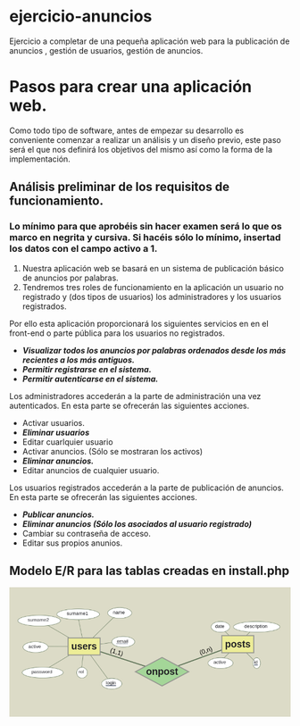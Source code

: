 # ejercicio-anuncios
Ejercicio a completar de una pequeña aplicación web para la publicación de anuncios , gestión de usuarios, gestión de anuncios.

# Pasos para crear una aplicación web.

Como todo tipo de software, antes de empezar su desarrollo es conveniente comenzar a realizar un análisis y un diseño previo, este paso será el que nos definirá los objetivos del mismo así como la forma de la implementación.

## Análisis preliminar de los requisitos de funcionamiento.
### Lo mínimo para que aprobéis sin hacer examen será lo que os marco en negrita y cursiva. Si hacéis sólo lo mínimo, insertad los datos con el campo activo a 1.
1. Nuestra aplicación web se basará en un sistema de publicación básico de anuncios por palabras.
2. Tendremos tres roles de funcionamiento en la aplicación un usuario no registrado y (dos tipos de usuarios) los administradores y los usuarios registrados.

Por ello esta aplicación proporcionará los siguientes servicios en en el front-end o parte pública para los usuarios no registrados.
- ***Visualizar todos los anuncios por palabras ordenados desde los más recientes a los más antiguos.***
- ***Permitir registrarse en el sistema.***
- ***Permitir autenticarse en el sistema.***

Los administradores accederán a la parte de administración una vez autenticados. En esta parte se ofrecerán las siguientes acciones.
- Activar usuarios.
- ***Eliminar usuarios***
- Editar cuarlquier usuario
- Activar anuncios. (Sólo se mostraran los activos)
- ***Eliminar anuncios.***
- Editar anuncios de cualquier usuario.
  
Los usuarios registrados accederán a la parte de publicación de anuncios. En esta parte se ofrecerán las siguientes acciones.
- ***Publicar anuncios.***
- ***Eliminar anuncios (Sólo los asociados al usuario registrado)***
- Cambiar su contraseña de acceso.
- Editar sus propios anunios.

## Modelo E/R para las tablas creadas en install.php
![Modelo Entidad - Relación](ER.png)
